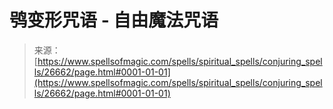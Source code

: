 <!--yml

category: 未分类

date: 2024-06-12 19:14:55

-->

# 鸮变形咒语 - 自由魔法咒语

> 来源：[https://www.spellsofmagic.com/spells/spiritual_spells/conjuring_spells/26662/page.html#0001-01-01](https://www.spellsofmagic.com/spells/spiritual_spells/conjuring_spells/26662/page.html#0001-01-01)
